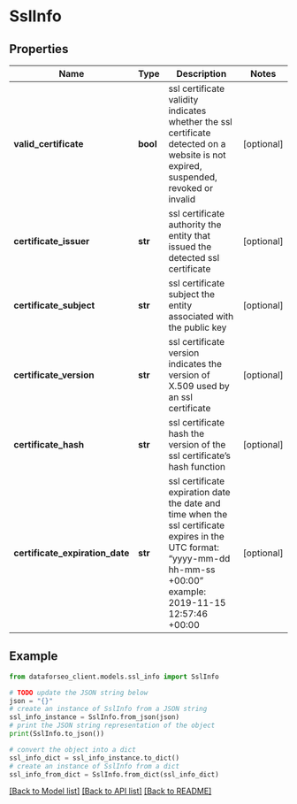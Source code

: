 # SslInfo


## Properties

Name | Type | Description | Notes
------------ | ------------- | ------------- | -------------
**valid_certificate** | **bool** | ssl certificate validity indicates whether the ssl certificate detected on a website is not expired, suspended, revoked or invalid | [optional] 
**certificate_issuer** | **str** | ssl certificate authority the entity that issued the detected ssl certificate | [optional] 
**certificate_subject** | **str** | ssl certificate subject the entity associated with the public key | [optional] 
**certificate_version** | **str** | ssl certificate version indicates the version of X.509 used by an ssl certificate | [optional] 
**certificate_hash** | **str** | ssl certificate hash the version of the ssl certificate’s hash function | [optional] 
**certificate_expiration_date** | **str** | ssl certificate expiration date the date and time when the ssl certificate expires in the UTC format: “yyyy-mm-dd hh-mm-ss +00:00” example: 2019-11-15 12:57:46 +00:00 | [optional] 

## Example

```python
from dataforseo_client.models.ssl_info import SslInfo

# TODO update the JSON string below
json = "{}"
# create an instance of SslInfo from a JSON string
ssl_info_instance = SslInfo.from_json(json)
# print the JSON string representation of the object
print(SslInfo.to_json())

# convert the object into a dict
ssl_info_dict = ssl_info_instance.to_dict()
# create an instance of SslInfo from a dict
ssl_info_from_dict = SslInfo.from_dict(ssl_info_dict)
```
[[Back to Model list]](../README.md#documentation-for-models) [[Back to API list]](../README.md#documentation-for-api-endpoints) [[Back to README]](../README.md)


